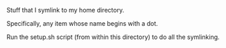 Stuff that I symlink to my home directory.

Specifically, any item whose name begins with a dot.

Run the setup.sh script (from within this directory) to do all the symlinking.
